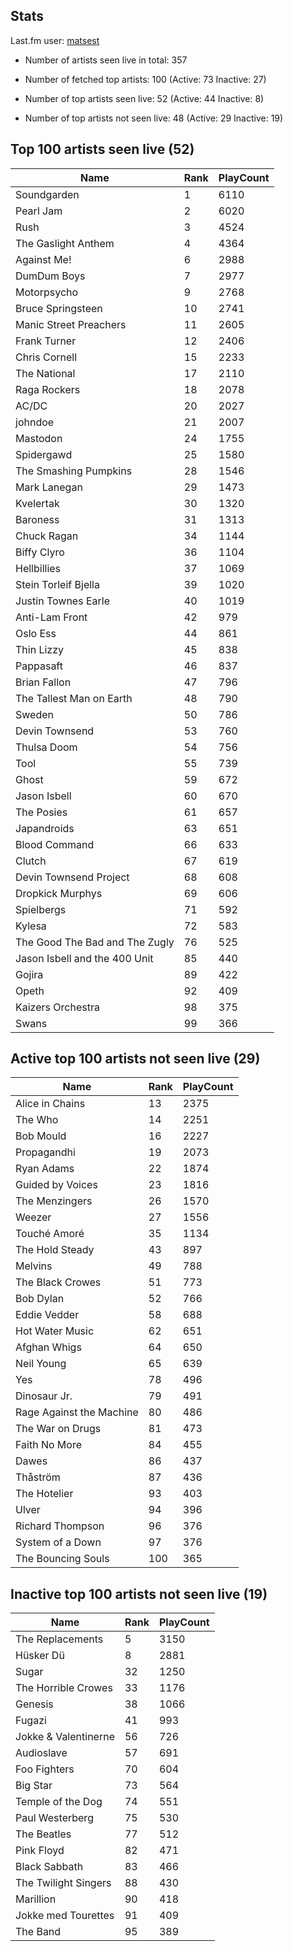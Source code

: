 ## Stats 


Last.fm user: [matsest](https://www.last.fm/user/matsest)

- Number of artists seen live in total: 357

- Number of fetched top artists: 100 (Active: 73 Inactive: 27)

- Number of top artists seen live: 52 (Active: 44 Inactive: 8)

- Number of top artists not seen live: 48 (Active: 29 Inactive: 19)

## Top 100 artists seen live (52)

Name                           | Rank | PlayCount
------------------------------ | ---- | ---------
Soundgarden                    | 1    | 6110     
Pearl Jam                      | 2    | 6020     
Rush                           | 3    | 4524     
The Gaslight Anthem            | 4    | 4364     
Against Me!                    | 6    | 2988     
DumDum Boys                    | 7    | 2977     
Motorpsycho                    | 9    | 2768     
Bruce Springsteen              | 10   | 2741     
Manic Street Preachers         | 11   | 2605     
Frank Turner                   | 12   | 2406     
Chris Cornell                  | 15   | 2233     
The National                   | 17   | 2110     
Raga Rockers                   | 18   | 2078     
AC/DC                          | 20   | 2027     
johndoe                        | 21   | 2007     
Mastodon                       | 24   | 1755     
Spidergawd                     | 25   | 1580     
The Smashing Pumpkins          | 28   | 1546     
Mark Lanegan                   | 29   | 1473     
Kvelertak                      | 30   | 1320     
Baroness                       | 31   | 1313     
Chuck Ragan                    | 34   | 1144     
Biffy Clyro                    | 36   | 1104     
Hellbillies                    | 37   | 1069     
Stein Torleif Bjella           | 39   | 1020     
Justin Townes Earle            | 40   | 1019     
Anti-Lam Front                 | 42   | 979      
Oslo Ess                       | 44   | 861      
Thin Lizzy                     | 45   | 838      
Pappasaft                      | 46   | 837      
Brian Fallon                   | 47   | 796      
The Tallest Man on Earth       | 48   | 790      
Sweden                         | 50   | 786      
Devin Townsend                 | 53   | 760      
Thulsa Doom                    | 54   | 756      
Tool                           | 55   | 739      
Ghost                          | 59   | 672      
Jason Isbell                   | 60   | 670      
The Posies                     | 61   | 657      
Japandroids                    | 63   | 651      
Blood Command                  | 66   | 633      
Clutch                         | 67   | 619      
Devin Townsend Project         | 68   | 608      
Dropkick Murphys               | 69   | 606      
Spielbergs                     | 71   | 592      
Kylesa                         | 72   | 583      
The Good The Bad and The Zugly | 76   | 525      
Jason Isbell and the 400 Unit  | 85   | 440      
Gojira                         | 89   | 422      
Opeth                          | 92   | 409      
Kaizers Orchestra              | 98   | 375      
Swans                          | 99   | 366      

## Active top 100 artists not seen live (29)

Name                     | Rank | PlayCount
------------------------ | ---- | ---------
Alice in Chains          | 13   | 2375     
The Who                  | 14   | 2251     
Bob Mould                | 16   | 2227     
Propagandhi              | 19   | 2073     
Ryan Adams               | 22   | 1874     
Guided by Voices         | 23   | 1816     
The Menzingers           | 26   | 1570     
Weezer                   | 27   | 1556     
Touché Amoré             | 35   | 1134     
The Hold Steady          | 43   | 897      
Melvins                  | 49   | 788      
The Black Crowes         | 51   | 773      
Bob Dylan                | 52   | 766      
Eddie Vedder             | 58   | 688      
Hot Water Music          | 62   | 651      
Afghan Whigs             | 64   | 650      
Neil Young               | 65   | 639      
Yes                      | 78   | 496      
Dinosaur Jr.             | 79   | 491      
Rage Against the Machine | 80   | 486      
The War on Drugs         | 81   | 473      
Faith No More            | 84   | 455      
Dawes                    | 86   | 437      
Thåström                 | 87   | 436      
The Hotelier             | 93   | 403      
Ulver                    | 94   | 396      
Richard Thompson         | 96   | 376      
System of a Down         | 97   | 376      
The Bouncing Souls       | 100  | 365      

## Inactive top 100 artists not seen live (19)

Name                 | Rank | PlayCount
-------------------- | ---- | ---------
The Replacements     | 5    | 3150     
Hüsker Dü            | 8    | 2881     
Sugar                | 32   | 1250     
The Horrible Crowes  | 33   | 1176     
Genesis              | 38   | 1066     
Fugazi               | 41   | 993      
Jokke & Valentinerne | 56   | 726      
Audioslave           | 57   | 691      
Foo Fighters         | 70   | 604      
Big Star             | 73   | 564      
Temple of the Dog    | 74   | 551      
Paul Westerberg      | 75   | 530      
The Beatles          | 77   | 512      
Pink Floyd           | 82   | 471      
Black Sabbath        | 83   | 466      
The Twilight Singers | 88   | 430      
Marillion            | 90   | 418      
Jokke med Tourettes  | 91   | 409      
The Band             | 95   | 389      
